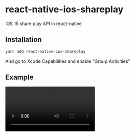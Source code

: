 # react-native-ios-shareplay

iOS 15 share play API in react-native

## Installation

```sh
yarn add react-native-ios-shareplay
```

And go to Xcode Capabilities and enable "Group Activities"

## Example
<video src='https://user-images.githubusercontent.com/1057756/135738117-349cbd3e-5e80-48cf-a1cc-40ab4df027e0.mp4' width=280/>

## Usage

```js
import SharePlay from 'react-native-ios-shareplay';

// initialize

if (await SharePlay.isSharePlayAvailable()) {
  if ((await SharePlay.getInitialSession()) != null) {
    SharePlay.joinSession();
  }
}

// event
const newSessionEm = SharePlayEvent.addListener('newSession', (info) => {
  // get ready
  SharePlay.joinSession();
});

const newSessionEm = SharePlayEvent.addListener('newActivity', (info) => {
  // process activity
});

const newMessage = SharePlayEvent.addListener('receivedMessage', (info) => {
  // process message
});

// start activity
await SharePlay.startActivity(`Test Message: ${Math.random()}`, {
  extraInfo: JSON.stringify(payload),
  fallbackURL: 'https://fallback.url.that.will.open.on.desktop',
  prepareFirst: false,
}).catch((e) => Alert.alert(e.message));

// post message
await SharePlay.sendMessage(`Test Message: ${Math.random()}`).catch((e) =>
  Alert.alert(e.message)
);
```

## Contributing

See the [contributing guide](CONTRIBUTING.md) to learn how to contribute to the repository and the development workflow.

## License

MIT
